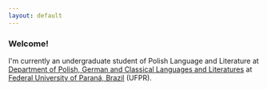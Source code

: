 ```yaml
---
layout: default
---
```


### Welcome!

I'm currently an undergraduate student of Polish Language and Literature at [Department of Polish, German and Classical Languages and Literatures](http://www.humanas.ufpr.br/portal/depac/) at [Federal University of Paraná, Brazil](https://www.ufpr.br/) (UFPR).

